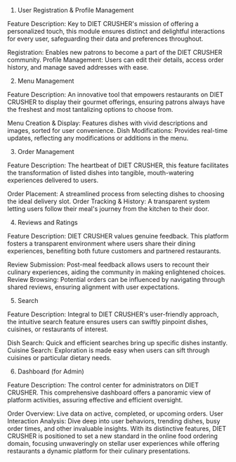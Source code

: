 1. User Registration & Profile Management

Feature Description:
Key to DIET CRUSHER's mission of offering a personalized touch, this module ensures distinct and delightful interactions for every user, safeguarding their data and preferences throughout.

Registration: Enables new patrons to become a part of the DIET CRUSHER community.
Profile Management: Users can edit their details, access order history, and manage saved addresses with ease.

2. Menu Management

Feature Description:
An innovative tool that empowers restaurants on DIET CRUSHER to display their gourmet offerings, ensuring patrons always have the freshest and most tantalizing options to choose from.

Menu Creation & Display: Features dishes with vivid descriptions and images, sorted for user convenience.
Dish Modifications: Provides real-time updates, reflecting any modifications or additions in the menu.

3. Order Management

Feature Description:
The heartbeat of DIET CRUSHER, this feature facilitates the transformation of listed dishes into tangible, mouth-watering experiences delivered to users.

Order Placement: A streamlined process from selecting dishes to choosing the ideal delivery slot.
Order Tracking & History: A transparent system letting users follow their meal's journey from the kitchen to their door.

4. Reviews and Ratings

Feature Description:
DIET CRUSHER values genuine feedback. This platform fosters a transparent environment where users share their dining experiences, benefiting both future customers and partnered restaurants.

Review Submission: Post-meal feedback allows users to recount their culinary experiences, aiding the community in making enlightened choices.
Review Browsing: Potential orders can be influenced by navigating through shared reviews, ensuring alignment with user expectations.

5. Search

Feature Description:
Integral to DIET CRUSHER's user-friendly approach, the intuitive search feature ensures users can swiftly pinpoint dishes, cuisines, or restaurants of interest.

Dish Search: Quick and efficient searches bring up specific dishes instantly.
Cuisine Search: Exploration is made easy when users can sift through cuisines or particular dietary needs.

6. Dashboard (for Admin)

Feature Description:
The control center for administrators on DIET CRUSHER. This comprehensive dashboard offers a panoramic view of platform activities, assuring effective and efficient oversight.

Order Overview: Live data on active, completed, or upcoming orders.
User Interaction Analysis: Dive deep into user behaviors, trending dishes, busy order times, and other invaluable insights.
With its distinctive features, DIET CRUSHER is positioned to set a new standard in the online food ordering domain, focusing unwaveringly on stellar user experiences while offering restaurants a dynamic platform for their culinary presentations.
